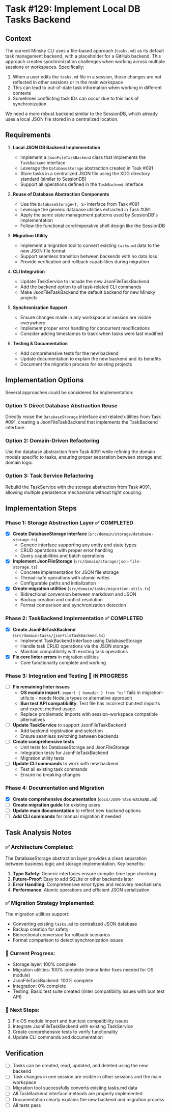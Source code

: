 # Task #129: Implement Local DB Tasks Backend

## Context

The current Minsky CLI uses a file-based approach (`tasks.md`) as its default task management backend, with a placeholder for a GitHub backend. This approach creates synchronization challenges when working across multiple sessions or workspaces. Specifically:

1. When a user edits the `tasks.md` file in a session, those changes are not reflected in other sessions or in the main workspace
2. This can lead to out-of-date task information when working in different contexts
3. Sometimes conflicting task IDs can occur due to this lack of synchronization

We need a more robust backend similar to the SessionDB, which already uses a local JSON file stored in a centralized location.

## Requirements

1. **Local JSON DB Backend Implementation**

   - Implement a `JsonFileTaskBackend` class that implements the `TaskBackend` interface
   - Leverage the `DatabaseStorage` abstraction created in Task #091
   - Store tasks in a centralized JSON file using the XDG directory standard (similar to SessionDB)
   - Support all operations defined in the `TaskBackend` interface

2. **Reuse of Database Abstraction Components**

   - Use the `DatabaseStorage<T, S>` interface from Task #091
   - Leverage the generic database utilities extracted in Task #091
   - Apply the same state management patterns used by SessionDB's implementation
   - Follow the functional core/imperative shell design like the SessionDB

3. **Migration Utility**

   - Implement a migration tool to convert existing `tasks.md` data to the new JSON file format
   - Support seamless transition between backends with no data loss
   - Provide verification and rollback capabilities during migration

4. **CLI Integration**

   - Update TaskService to include the new JsonFileTaskBackend
   - Add the backend option to all task-related CLI commands
   - Make JsonFileTaskBackend the default backend for new Minsky projects

5. **Synchronization Support**

   - Ensure changes made in any workspace or session are visible everywhere
   - Implement proper error handling for concurrent modifications
   - Consider adding timestamps to track when tasks were last modified

6. **Testing & Documentation**
   - Add comprehensive tests for the new backend
   - Update documentation to explain the new backend and its benefits
   - Document the migration process for existing projects

## Implementation Options

Several approaches could be considered for implementation:

### Option 1: Direct Database Abstraction Reuse

Directly reuse the `DatabaseStorage` interface and related utilities from Task #091, creating a JsonFileTaskBackend that implements the TaskBackend interface.

### Option 2: Domain-Driven Refactoring

Use the database abstraction from Task #091 while refining the domain models specific to tasks, ensuring proper separation between storage and domain logic.

### Option 3: Task Service Refactoring

Rebuild the TaskService with the storage abstraction from Task #091, allowing multiple persistence mechanisms without tight coupling.

## Implementation Steps

### Phase 1: Storage Abstraction Layer ✅ COMPLETED

- [x] **Create DatabaseStorage interface** (`src/domain/storage/database-storage.ts`)
  - Generic interface supporting any entity and state types
  - CRUD operations with proper error handling
  - Query capabilities and batch operations
- [x] **Implement JsonFileStorage** (`src/domain/storage/json-file-storage.ts`)
  - Concrete implementation for JSON file storage
  - Thread-safe operations with atomic writes
  - Configurable paths and initialization
- [x] **Create migration utilities** (`src/domain/tasks/migration-utils.ts`)
  - Bidirectional conversion between markdown and JSON
  - Backup creation and conflict resolution
  - Format comparison and synchronization detection

### Phase 2: TaskBackend Implementation ✅ COMPLETED

- [x] **Create JsonFileTaskBackend** (`src/domain/tasks/jsonFileTaskBackend.ts`)
  - Implement TaskBackend interface using DatabaseStorage
  - Handle task CRUD operations via the JSON storage
  - Maintain compatibility with existing task operations
- [x] **Fix core linter errors** in migration utilities
  - Core functionality complete and working

### Phase 3: Integration and Testing 🔄 IN PROGRESS

- [ ] **Fix remaining linter issues**
  - **OS module import**: `import { homedir } from "os"` fails in migration-utils.ts - needs Node.js types or alternative approach
  - **Bun test API compatibility**: Test file has incorrect bun:test imports and expect method usage
  - Replace problematic imports with session-workspace compatible alternatives
- [ ] **Update TaskService** to support JsonFileTaskBackend
  - Add backend registration and selection
  - Ensure seamless switching between backends
- [ ] **Create comprehensive tests**
  - Unit tests for DatabaseStorage and JsonFileStorage
  - Integration tests for JsonFileTaskBackend
  - Migration utility tests
- [ ] **Update CLI commands** to work with new backend
  - Test all existing task commands
  - Ensure no breaking changes

### Phase 4: Documentation and Migration

- [x] **Create comprehensive documentation** (`docs/JSON-TASK-BACKEND.md`)
- [ ] **Create migration guide** for existing users
- [ ] **Update main documentation** to reflect new backend options
- [ ] **Add CLI commands** for manual migration if needed

## Task Analysis Notes

### ✅ **Architecture Completed:**

The DatabaseStorage abstraction layer provides a clean separation between business logic and storage implementation. Key benefits:

1. **Type Safety**: Generic interfaces ensure compile-time type checking
2. **Future-Proof**: Easy to add SQLite or other backends later
3. **Error Handling**: Comprehensive error types and recovery mechanisms
4. **Performance**: Atomic operations and efficient JSON serialization

### ✅ **Migration Strategy Implemented:**

The migration utilities support:

- Converting existing `tasks.md` to centralized JSON database
- Backup creation for safety
- Bidirectional conversion for rollback scenarios
- Format comparison to detect synchronization issues

### 🔄 **Current Progress:**

- Storage layer: 100% complete
- Migration utilities: 100% complete (minor linter fixes needed for OS module)
- JsonFileTaskBackend: 100% complete
- Integration: 0% complete
- Testing: Basic test suite created (linter compatibility issues with bun:test API)

### 🎯 **Next Steps:**

1. Fix OS module import and bun:test compatibility issues
2. Integrate JsonFileTaskBackend with existing TaskService
3. Create comprehensive tests to verify functionality
4. Update CLI commands and documentation

## Verification

- [ ] Tasks can be created, read, updated, and deleted using the new backend
- [ ] Task changes in one session are visible in other sessions and the main workspace
- [ ] Migration tool successfully converts existing tasks.md data
- [ ] All TaskBackend interface methods are properly implemented
- [ ] Documentation clearly explains the new backend and migration process
- [ ] All tests pass
